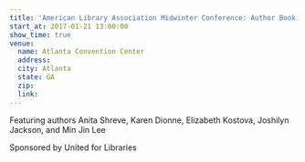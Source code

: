 ```yaml
---
title: 'American Library Association Midwinter Conference: Author Book Talk Luncheon'
start_at: 2017-01-21 13:00:00
show_time: true
venue:
  name: Atlanta Convention Center
  address:
  city: Atlanta
  state: GA
  zip:
  link:
---
```



Featuring authors Anita Shreve, Karen Dionne, Elizabeth Kostova, Joshilyn Jackson, and Min Jin Lee

Sponsored by United for Libraries